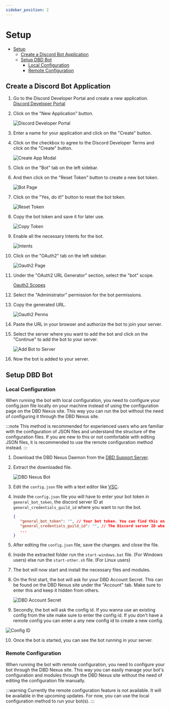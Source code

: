 ```yaml
---
sidebar_position: 2
---
```


# Setup

- [Setup](#setup)
  - [Create a Discord Bot Application](#create-a-discord-bot-application)
  - [Setup DBD Bot](#setup-dbd-bot)
    - [Local Configuration](#local-configuration)
    - [Remote Configuration](#remote-configuration)

## Create a Discord Bot Application

1. Go to the Discord Developer Portal and create a new application. [Discord Developer Portal](https://discord.com/developers/applications)
2. Click on the "New Application" button.

   ![Discord Developer Portal](/img/nexus/dev-portal.png)

3. Enter a name for your application and click on the "Create" button.
4. Click on the checkbox to agree to the Discord Developer Terms and click on the "Create" button.

   ![Create App Modal](/img/nexus/create-app-modal.png)

5. Click on the "Bot" tab on the left sidebar.

6. And then click on the "Reset Token" button to create a new bot token.

   ![Bot Page](/img/nexus/bot-page.png)

7. Click on the "Yes, do it!" button to reset the bot token.

   ![Reset Token](/img/nexus/reset-token.png)

8. Copy the bot token and save it for later use.

   ![Copy Token](/img/nexus/copy-token.png)

9. Enable all the necessary Intents for the bot.

   ![Intents](/img/nexus/bot-intents.png)

10. Click on the "OAuth2" tab on the left sidebar.

    ![Oauth2 Page](/img/nexus/oauth-page.png)

11. Under the "OAuth2 URL Generator" section, select the "bot" scope.

    [Oauth2 Scopes](/img/nexus/oauth-scopes.png)

12. Select the "Administrator" permission for the bot permissions.
13. Copy the generated URL.

    ![Oauth2 Perms](/img/nexus/oauth-bot-perms.png)

14. Paste the URL in your browser and authorize the bot to join your server.
15. Select the server where you want to add the bot and click on the "Continue" to add the bot to your server.

    ![Add Bot to Server](/img/nexus/add-bot-to-server.png)

16. Now the bot is added to your server.

## Setup DBD Bot

### Local Configuration

When running the bot with local configuration, you need to configure your config.json file locally on your machine instead of using the configuration page on the DBD Nexus site. This way you can run the bot without the need of configuring it through the DBD Nexus site.

:::note
This method is recommended for experienced users who are familiar with the configuration of JSON files and understand the structure of the configuration files. If you are new to this or not comfortable with editing JSON files, it is recommended to use the remote configuration method instead.
:::

1. Download the DBD Nexus Daemon from the [DBD Support Server](https://discord.com/channels/488177151946915841/1207711313132916878).
2. Extract the downloaded file.

   ![DBD Nexus Bot](/img/nexusv2/bot-folder.png)

3. Edit the `config.json` file with a text editor like [VSC](https://code.visualstudio.com/download).

4. Inside the `config.json` file you will have to enter your bot token in `general_bot_token`, the discord server ID at `general_credentials_guild_id` where you want to run the bot.

   ```json title="config.json file (Partial)"
   {
      "general_bot_token": "", // Your bot token. You can find this on the Discord Developer Portal. Or follow the steps mentioned above. 
      "general_credentials_guild_id": "", // The Discord server ID where you invited the bot application into.
      ...
   }
   ```

5. After editing the `config.json` file, save the changes. and close the file.
6. Inside the extracted folder run the `start-windows.bat` file. (For Windows users) else run the `start-other.sh` file. (For Linux users)
7. The bot will now start and install the necessary files and modules.
8. On the first start, the bot will ask for your DBD Account Secret. This can be found on the DBD Nexus site under the "Account" tab. Make sure to enter this and keep it hidden from others.

   ![DBD Account Secret](/img/nexusv2/bot-start-secret.png)

9.  Secondly, the bot will ask the config id. If you wanna use an existing config from the site make sure to enter the config id. If you don't have a remote config you can enter a any new config id to create a new config.

   ![Config ID](/img/nexusv2/bot-start-config.png)

10. Once the bot is started, you can see the bot running in your server.

### Remote Configuration

When running the bot with remote configuration, you need to configure your bot through the DBD Nexus site. This way you can easily manage your bot's configuration and modules through the DBD Nexus site without the need of editing the configuration file manually.

:::warning
Currently the remote configuration feature is not available. It will be available in the upcoming updates. For now, you can use the local configuration method to run your bot(s).
:::